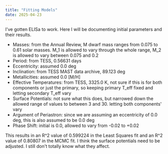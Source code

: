 ```yaml
---
title: "Fitting Models"
date: 2025-04-23
---
```

I've gotten ELISa to work. Here I will be documenting initial parameters and their results.
<ul>
  <li>Masses: from the Annual Review, M dwarf mass ranges from 0.075 to 0.61 solar masses. M_1 is allowed to vary through the whole range, M_2 is allowed to vary between 0.075 and 0.2</li>
  <li>Period: from TESS, 0.56631 days</li>
  <li>Eccentricity: assumed 0.0 deg</li>
  <li>Inclination: from TESS MAST data archive, 89.123 deg</li>
  <li>Metallicities: assumed 0.0 [M/H]</li>
  <li>Effective Temperatures: from TESS, 3325.0 K, not sure if this is for both components or just the primary, so keeping primary T_eff fixed and letting secondary T_eff vary</li>
  <li>Surface Potentials: not sure what this does, but narrowed down the allowed range of values to between 3 and 30. letting both components' vary</li>
  <li>Argument of Periastron: since we are assuming an eccentricity of 0.0 deg, this is also assumed to be 0.0 deg</li>
  <li>Phase Shift: initial is 0.0, allowed to vary from -0.02 to +0.02</li>
</ul>

This results in an R^2 value of 0.599224 in the Least Squares fit and an R^2 value of 0.80807 in the MCMC fit. I think the surface potentials need to be adjusted. I still don't totally know what they affect.
